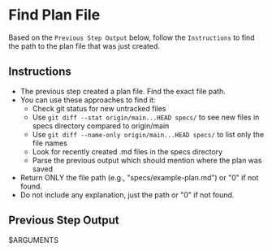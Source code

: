# Find Plan File

Based on the `Previous Step Output` below, follow the `Instructions` to find the path to the plan file that was just created.

## Instructions

- The previous step created a plan file. Find the exact file path.
- You can use these approaches to find it:
  - Check git status for new untracked files
  - Use `git diff --stat origin/main...HEAD specs/` to see new files in specs directory compared to origin/main
  - Use `git diff --name-only origin/main...HEAD specs/` to list only the file names
  - Look for recently created .md files in the specs directory
  - Parse the previous output which should mention where the plan was saved
- Return ONLY the file path (e.g., "specs/example-plan.md") or "0" if not found.
- Do not include any explanation, just the path or "0" if not found.

## Previous Step Output

$ARGUMENTS